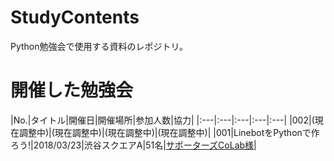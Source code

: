 # StudyContents
Python勉強会で使用する資料のレポジトリ。

# 開催した勉強会
|No.|タイトル|開催日|開催場所|参加人数|協力|
|:---|:---|:---|:---|:---|
|002|(現在調整中)|(現在調整中)|(現在調整中)|(現在調整中)|
|001|LinebotをPythonで作ろう!|2018/03/23|渋谷スクエアA|51名|[サポーターズCoLab様](https://supporterzcolab.com/dashboard/)|
